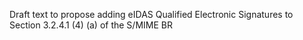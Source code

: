 Draft text to propose adding eIDAS Qualified Electronic Signatures to Section 3.2.4.1 (4) (a) of the S/MIME BR
